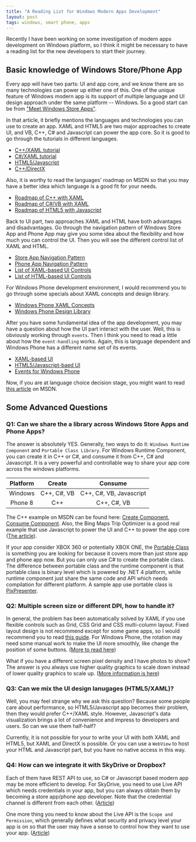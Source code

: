 ```yaml
---
title: "A Reading List for Windows Modern Apps Development"
layout: post
tags: windows, smart phone, apps
---
```


Recently I have been working on some investigation of modern apps development on Windows platform, so I think it might be necessary to have a reading list for the new developers to start their journey. 

## Basic knowledge of Windows Store/Phone App

Every app will have two parts: UI and app core, and we know there are so many technologies can power up either one of this. One of the unique feature of Windows modern app is its support of multiple language and UI design approach under the same platform -- Windows. So a good start can be from ["Meet Windows Store Apps"][1]. 

In that article, it briefly mentions the languages and technologies you can use to create an app. XAML and HTML5 are two major approaches to create UI, and VB, C++, C# and Javascript can power the app core. So it is good to go through the tutorials in different languages.

* [C++/XAML tutorial][2]
* [C#/XAML tutorial][3]
* [HTML5/Javascript][4]
* [C++/DirectX][5]

Also, it is worthy to read the languages' roadmap on MSDN so that you may have a better idea which language is a good fit for your needs.

* [Roadmap of C++ with XAML][6]
* [Roadmap of C#/VB with XAML][7]
* [Roadmap of HTML5 with Javascript][8]

Back to UI part, two approaches XAML and HTML have both advantages and disadvantages. Go through the navigation pattern of Windows Store App and Phone App may give you some idea about the flexibility and how much you can control the UI. Then you will see the different control list of XAML and HTML.

* [Store App Navigation Pattern][9]
* [Phone App Navigation Pattern][10]
* [List of XAML-based UI Controls][11]
* [List of HTML-based UI Controls][12]

For Windows Phone development environment, I would recommend you to go through some specials about XAML concepts and design library.

* [Windows Phone XAML Concepts][13]
* [Windows Phone Design Library][14]

After you have some fundamental idea of the app development, you may have a question about how the UI part interact with the user. Well, this is obviously working through `events`. Then I think you need to read a little about how the `event-handling` works. Again, this is language dependent and Windows Phone has a different name set of its events.

* [XAML-based UI][15]
* [HTML5/Javascript-baed UI][16]
* [Events for Windows Phone][17]

Now, if you are at language choice decision stage, you might want to read [this article][18] on MSDN.

## Some Advanced Questions

### Q1: Can we share the a library across Windows Store Apps and Phone Apps?

The answer is absolutely YES. Generally, two ways to do it: `Windows Runtime Component` and `Portable Class Library`. For Windows Runtime Component, you can create it in C++ or C#, and consume it from C++, C# and Javascript. It is a very powerful and controllable way to share your app core across the windows platforms.

| Platform       | Create            | Consume                       |
|:--------------:|:-----------------:|:-----------------------------:|
| Windows        |    C++, C#, VB    |    C++, C#, VB, Javascript    |
| Phone 8        |    C++            |    C++, C#, VB                |

The C++ example on MSDN can be found here: [Create Component][19], [Consume Component][20]. Also, the Bing Maps Trip Optimizer is a good real example that use Javascript to power the UI and C++ to power the app core ([The article][21]).

If your app consider XBOX 360 or potentially XBOX ONE, the [Portable Class][22] is something you are looking for because it covers more than just store app and phone app now. But you can only use C# to create the portable class. The difference between portable class and the runtime component is that portable class is binary level which is powered by .NET 4 platform, while runtime component just share the same code and API which needs compilation for different platform. A sample app use portable class is [PixPresenter][23].

### Q2: Multiple screen size or different DPI, how to handle it?

In general, the problem has been automatically solved by XAML if you use flexible controls such as Grid, CSS Grid and CSS multi-column layout. Fixed layout design is not recommend except for some game apps, so I would recommend you to read [this guide][24]. For Windows Phone, the rotation may need some manual work to make the UI more smoothly, like change the position of some buttons. ([More to read here][25])

What if you have a different screen pixel density and I have photos to show? The answer is you always use higher quality graphics to scale down instead of lower quality graphics to scale up. ([More information is here][26])

### Q3: Can we mix the UI design lanugages (HTML5/XAML)?

Well, you may feel strange why we ask this question? Because some people care about performance, so HTML5/Javascript app becomes their problem, then they would prefer C++/XAML style. However, Javascript's data visualization brings a lot of convenience and impress to developers and users. So can we use them half-half? 

Currently, it is not possible for your to write your UI with both XAML and HTML5, but XAML and DirectX is possible. Or you can use a `WebView` to host your HTML and Javascript part, but you have no native access in this way.

### Q4: How can we integrate it with SkyDrive or Dropbox?

Each of them have REST API to use, so C# or Javascript based modern app may be more efficient to develop. For SkyDrive, you need to use Live API which needs credentials in your app, but you can always obtain them by becoming a store app/phone app developer. Note that the credential channel is different from each other. ([Article][27])

One more thing you need to know about the Live API is the `Scope and Permission`, which generally defines what security and privacy level your app is on so that the user may have a sense to control how they want to use your app. ([Article][28])

[1]: http://msdn.microsoft.com/en-us/library/windows/apps/hh974576.aspx
[2]: http://msdn.microsoft.com/en-us/library/windows/apps/hh974580.aspx
[3]: http://msdn.microsoft.com/en-us/library/windows/apps/hh974581.aspx
[4]: http://msdn.microsoft.com/en-us/library/windows/apps/br211385.aspx
[5]: http://msdn.microsoft.com/en-us/library/windows/apps/br229580.aspx
[6]: http://msdn.microsoft.com/en-us/library/windows/apps/hh700360.aspx
[7]: http://msdn.microsoft.com/en-us/library/windows/apps/br229583.aspx
[8]: http://msdn.microsoft.com/en-us/library/windows/apps/hh465037.aspx
[9]: http://msdn.microsoft.com/en-US/library/windows/apps/hh761500
[10]: http://dev.windowsphone.com/en-us/design
[11]: http://msdn.microsoft.com/en-us/library/windows/apps/hh465351.aspx
[12]: http://msdn.microsoft.com/en-us/library/windows/apps/hh465453.aspx
[13]: http://msdn.microsoft.com/en-us/library/windowsphone/develop/jj206948(v=vs.105).aspx
[14]: http://msdn.microsoft.com/en-US/library/windowsphone/design/hh202915(v=vs.105).aspx
[15]: http://msdn.microsoft.com/en-us/library/windows/apps/hh758286.aspx
[16]: http://msdn.microsoft.com/en-us/library/windows/apps/hh700412.aspx
[17]: http://msdn.microsoft.com/en-us/library/windowsphone/develop/cc189018(v=vs.105).aspx
[18]: http://msdn.microsoft.com/en-us/library/windows/apps/dn465799.aspx
[19]: http://msdn.microsoft.com/en-us/windows/apps/hh441569(v=vs.94).aspx
[20]: http://msdn.microsoft.com/en-us/windows/apps/hh755833(v=vs.94).aspx
[21]: http://msdn.microsoft.com/en-us/windows/apps/hh699886(v=vs.94).aspx
[22]: http://msdn.microsoft.com/en-us/library/windowsphone/develop/jj714086(v=vs.105).aspx
[23]: http://code.msdn.microsoft.com/wpapps/PixPresenter-Code-sharing-39ed631f
[24]: http://msdn.microsoft.com/en-us/library/windows/apps/hh465349.aspx
[25]: http://msdn.microsoft.com/en-us/library/windowsphone/develop/jj207002(v=vs.105).aspx
[26]: http://msdn.microsoft.com/en-us/library/windows/apps/hh465362.aspx
[27]: http://msdn.microsoft.com/en-us/library/live/hh826541.aspx
[28]: http://msdn.microsoft.com/en-us/library/live/hh243646.aspx